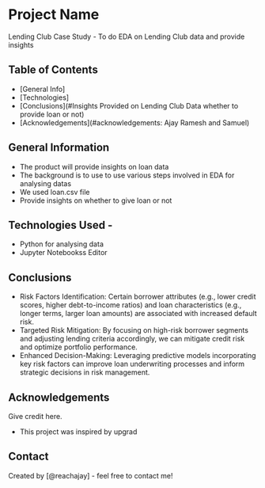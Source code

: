 # Project Name
Lending Club Case Study -
To do EDA on Lending Club data and provide insights

## Table of Contents
* [General Info]
* [Technologies]
* [Conclusions](#Insights Provided on Lending Club Data whether to provide loan or not)
* [Acknowledgements](#acknowledgements: Ajay Ramesh and Samuel)

<!-- You can include any other section that is pertinent to your problem -->

## General Information
- The product will provide insights on loan data
- The background is to use to use various steps involved in EDA for analysing datas
- We used loan.csv file 
- Provide insights on whether to give loan or not

## Technologies Used  - 
  - Python for analysing data
  - Jupyter Notebookss Editor
      
## Conclusions
- Risk Factors Identification: Certain borrower attributes (e.g., lower credit scores, higher debt-to-income ratios) and loan characteristics (e.g., longer terms, larger loan amounts) are associated with increased default risk.
- Targeted Risk Mitigation: By focusing on high-risk borrower segments and adjusting lending criteria accordingly, we can mitigate credit risk and optimize portfolio performance.
- Enhanced Decision-Making: Leveraging predictive models incorporating key risk factors can improve loan underwriting processes and inform strategic decisions in risk management.


## Acknowledgements
Give credit here.
- This project was inspired by  upgrad
  

## Contact
Created by [@reachajay] - feel free to contact me!


<!-- Optional -->
<!-- ## License -->
<!-- This project is open source and available under the [... License](). -->

<!-- You don't have to include all sections - just the one's relevant to your project -->
